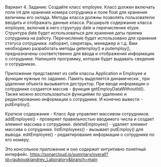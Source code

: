 Вариант 4. Задание: Создайте класс employee. Класс должен включать поле int для хранения номера сотрудника и поле float для хранения величины его оклада. Методы класса должны позволять пользователю вводить и отображать данные класса. Расширьте содержание класса employee, включив в него структуру date и перечисление etype. Структура date будет использоваться для хранения даты приема сотрудника на работу. Перечисление будет использовано для хранения статуса сотрудника: лаборант, секретарь, менеджер и т.д. Вам необходимо разработать методы getemploy() и putemploy(), предназначены соответственно для ввода и отображения информации о сотруднике. Напишите программу, которая будет выдавать сведения о сотрудниках.

Приложение представляет из себя классы Application и Employee и функции нужные по заданию. Память выделяется динамически , при удалении объекта вызывается деструктор. При вводе информации о сотруднике создается массив - функция getEmployDataWithoutId(). Также можно воспользоваться функциями по удалению и редактированию информации о сотруднике. И конечно вывести - putEmploy(). 

Краткое содержание - Класс App управляет массивом сотрудников.
addEmployee() - проверяет правильностью вводимого числа и создает элемент массива о сотруднике. deleteEmployee() - удаляет элемент массива о сотруднике. listEmployees() - вызывает putEmploy() для вывода. editEmployee() - редактирование информации о сотруднике по его номеру.
 
Это консольное приложение и оно содержит интуитивно понятный интерфейс.
https://sonarcloud.io/summary/overall?id=raukouskiandrey_Laboratory&branch=main
